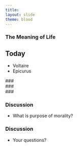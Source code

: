 ```yaml
---
title: 
layout: slide
theme: blood
---
```


<section><!--Intro slide begin-->
<section data-background="http://www.vedasexplained.com/wp-content/uploads/2016/12/main-qimg-611cd79ad87ae5e5c5a08a6a162c13b3-c.jpg" data-markdown><!--Intro slide begin-->




# The Meaning of Life




</section> <!--Intro slide end-->
<section data-markdown>  <!--Slide Beginning-->



## Today

* Voltaire
* Epicurus



</section><section data-markdown>
### 







</section><section data-markdown>
### 





</section><section data-markdown>
### 






</section><section data-markdown>

### Discussion

* What is purpose of morality? 

</section>
</section>


<section data-background="http://www.keithbuhler.com/images/background-last-judgment.svg"><!--Day 2 begin-->
<section data-background="https://blogs.ancientfaith.com/orthodoxyandheterodoxy/wp-content/uploads/sites/9/2015/01/christ-last-judgment-florence.jpg" data-markdown><!--Intro slide begin-->





</section><section data-markdown>

### Discussion

* Your questions?



</section>
</section><!--Day 2 end-->
